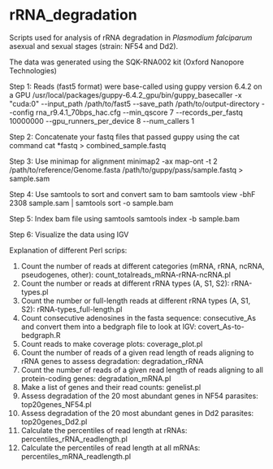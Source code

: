 # rRNA_degradation

Scripts used for analysis of rRNA degradation in _Plasmodium falciparum_ asexual and sexual stages (strain: NF54 and Dd2). 

The data was generated using the SQK-RNA002 kit (Oxford Nanopore Technologies) 

Step 1: Reads (fast5 format) were base-called using guppy version 6.4.2 on a GPU 
/usr/local/packages/guppy-6.4.2_gpu/bin/guppy_basecaller -x "cuda:0" --input_path /path/to/fast5 --save_path /path/to/output-directory --config rna_r9.4.1_70bps_hac.cfg --min_qscore 7 --records_per_fastq 10000000 --gpu_runners_per_device 8 --num_callers 1

Step 2: Concatenate your fastq files that passed guppy using the cat command
cat *fastq > combined_sample.fastq

Step 3: Use minimap for alignment 
minimap2 -ax map-ont -t 2 /path/to/reference/Genome.fasta /path/to/guppy/pass/sample.fastq > sample.sam

Step 4: Use samtools to sort and convert sam to bam 
samtools view -bhF 2308 sample.sam | samtools sort -o sample.bam

Step 5: Index bam file using samtools
samtools index -b sample.bam

Step 6: Visualize the data using IGV

Explanation of different Perl scrips: 

1) Count the number of reads at different categories (mRNA, rRNA, ncRNA, pseudogenes, other): count_totalreads_mRNA-rRNA-ncRNA.pl
2) Count the number or reads at different rRNA types (A, S1, S2): rRNA-types.pl
3) Count the number or full-length reads at different rRNA types (A, S1, S2): rRNA-types_full-length.pl
4) Count consecutive adenosines in the fasta sequence: consecutive_As and convert them into a bedgraph file to look at IGV: covert_As-to-bedgraph.R
5) Count reads to make coverage plots: coverage_plot.pl
6) Count the number of reads of a given read length of reads aligning to rRNA genes to assess degradation: degradation_rRNA
7) Count the number of reads of a given read length of reads aligning to all protein-coding genes: degradation_mRNA.pl
8) Make a list of genes and their read counts: genelist.pl
9) Assess degradation of the 20 most abundant genes in NF54 parasites: top20genes_NF54.pl
10) Assess degradation of the 20 most abundant genes in Dd2 parasites: top20genes_Dd2.pl
11) Calculate the percentiles of read length at rRNAs: percentiles_rRNA_readlength.pl
12) Calculate the percentiles of read length at all mRNAs: percentiles_mRNA_readlength.pl
